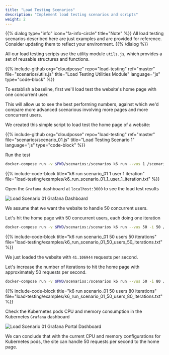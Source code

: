 ```yaml
---
title: "Load Testing Scenarios"
description: "Implement load testing scenarios and scripts"
weight: 2
---
```


{{% dialog type="info" icon="fa-info-circle" title="Note" %}}
All load testing scenarios described here are just examples and are provided for reference.
Consider updating them to reflect your environment.
{{% /dialog %}}


All our load testing scripts use the utility module `utils.js`, which provides a set of reusable structures and functions.

{{% include-github org="cloudposse" repo="load-testing" ref="master" file="scenarios/utils.js" title="Load Testing Utilities Module" language="js" type="code-block" %}}

To establish a baseline, first we'll load test the website's home page with one concurrent user.

This will allow us to see the best performing numbers, against which we'd compare more advanced scenarious involving more pages and more concurrent users.

We created this simple script to load test the home page of a website:

{{% include-github org="cloudposse" repo="load-testing" ref="master" file="scenarios/scenario_01.js" title="Load Testing Scenario 1" language="js" type="code-block" %}}

Run the test

```sh
docker-compose run -v $PWD/scenarios:/scenarios k6 run --vus 1 /scenarios/scenario_01.js
```

{{% include-code-block title="k6 run scenario_01 1 user 1 iteration" file="load-testing/examples/k6_run_scenario_01_1_user_1_iteration.txt" %}}


Open the `Grafana` dashboard at `localhost:3000` to see the load test results


![Load Scenario 01 Grafana Dashboard](/assets/load-testing-grafana-scenario-01.png)


We assume that we want the website to handle 50 concurrent users.

Let's hit the home page with 50 concurrent users, each doing one iteration

```sh
docker-compose run -v $PWD/scenarios:/scenarios k6 run --vus 50 -i 50 /scenarios/scenario_01.js
```

{{% include-code-block title="k6 run scenario_01 50 users 50 iterations" file="load-testing/examples/k6_run_scenario_01_50_users_50_iterations.txt" %}}

We just loaded the website with `41.106944` requests per second.

Let's increase the number of iterations to hit the home page with approximately 50 requests per second.

```sh
docker-compose run -v $PWD/scenarios:/scenarios k6 run --vus 50 -i 80 /scenarios/scenario_01.js
```

{{% include-code-block title="k6 run scenario_01 50 users 80 iterations" file="load-testing/examples/k6_run_scenario_01_50_users_80_iterations.txt" %}}


Check the Kubernetes pods CPU and memory consumption in the Kubernetes `Grafana` dashboard

![Load Scenario 01 Grafana Portal Dashboard](/assets/load-testing-portal-grafana-scenario-01.png)

We can conclude that with the current CPU and memory configurations for Kubernetes pods, the site can handle 50 requests per second to the home page.
